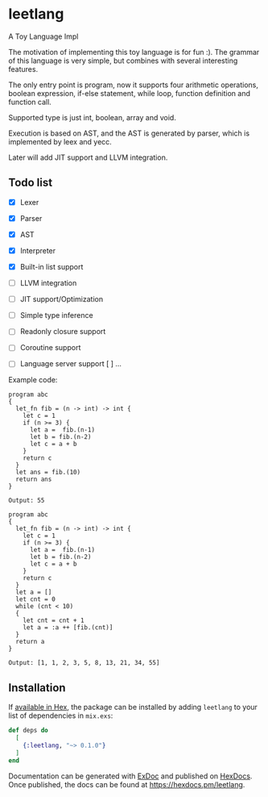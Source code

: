 # leetlang

A Toy Language Impl

The motivation of implementing this toy language is for fun :).
The grammar of this language is very simple, but combines with several interesting features.

The only entry point is program, now it supports four arithmetic operations, boolean expression, if-else statement, while loop, function definition and function call.

Supported type is just int, boolean, array and void.

Execution is based on AST, and the AST is generated by parser, which is implemented by leex and yecc.

Later will add JIT support and LLVM integration.

## Todo list
- [x] Lexer
- [x] Parser
- [x] AST
- [x] Interpreter
- [x] Built-in list support
- [ ] LLVM integration
- [ ] JIT support/Optimization
- [ ] Simple type inference
- [ ] Readonly closure support
- [ ] Coroutine support
- [ ] Language server support
[ ] ...



Example code:

```leetlang
program abc
{
  let_fn fib = (n -> int) -> int {
    let c = 1
    if (n >= 3) {
      let a =  fib.(n-1)
      let b = fib.(n-2)
      let c = a + b
    }
    return c
  }
  let ans = fib.(10)
  return ans
}
```

```
Output: 55
```


```leetlang
program abc
{
  let_fn fib = (n -> int) -> int {
    let c = 1
    if (n >= 3) {
      let a =  fib.(n-1)
      let b = fib.(n-2)
      let c = a + b
    }
    return c
  }
  let a = []
  let cnt = 0
  while (cnt < 10)
  {
    let cnt = cnt + 1
    let a = :a ++ [fib.(cnt)]
  }
  return a
}
```
```
Output: [1, 1, 2, 3, 5, 8, 13, 21, 34, 55]
```

## Installation

If [available in Hex](https://hex.pm/docs/publish), the package can be installed
by adding `leetlang` to your list of dependencies in `mix.exs`:

```elixir
def deps do
  [
    {:leetlang, "~> 0.1.0"}
  ]
end
```

Documentation can be generated with [ExDoc](https://github.com/elixir-lang/ex_doc)
and published on [HexDocs](https://hexdocs.pm). Once published, the docs can
be found at <https://hexdocs.pm/leetlang>.
